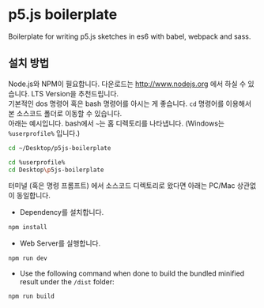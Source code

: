# p5.js boilerplate

Boilerplate for writing p5.js sketches in es6 with babel, webpack and sass.<br />

## 설치 방법
Node.js와 NPM이 필요합니다. 다운로드는 http://www.nodejs.org 에서 하실 수 있습니다. LTS Version을 추천드립니다.<br />
기본적인 dos 명령어 혹은 bash 명령어를 아시는 게 좋습니다. `cd` 명령어를 이용해서 본 소스코드 폴더로 이동할 수 있습니다.<br />
아래는 예시입니다. bash에서 `~`는 홈 디렉토리를 나타냅니다. (Windows는 `%userprofile%` 입니다.)
```bash
cd ~/Desktop/p5js-boilerplate
```
```bash
cd %userprofile%
cd Desktop\p5js-boilerplate
```
터미널 (혹은 명령 프롬프트) 에서 소스코드 디렉토리로 왔다면 아래는 PC/Mac 상관없이 동일합니다.
- Dependency를 설치합니다.
```bash
npm install
```
- Web Server를 실행합니다.
```bash
npm run dev
```
- Use the following command when done to build the bundled minified result under the `/dist` folder:
```bash
npm run build
```
